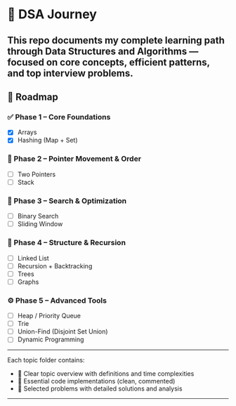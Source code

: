 # 🚀 DSA Journey

This repo documents my complete learning path through Data Structures and Algorithms — focused on core concepts, efficient patterns, and top interview problems.
---

## 🧭 Roadmap

### ✅ Phase 1 – Core Foundations
- [x] Arrays
- [x] Hashing (Map + Set)

### 🔁 Phase 2 – Pointer Movement & Order
- [ ] Two Pointers
- [ ] Stack

### 🧠 Phase 3 – Search & Optimization
- [ ] Binary Search
- [ ] Sliding Window

### 🔗 Phase 4 – Structure & Recursion
- [ ] Linked List
- [ ] Recursion + Backtracking
- [ ] Trees
- [ ] Graphs

### ⚙️ Phase 5 – Advanced Tools
- [ ] Heap / Priority Queue
- [ ] Trie
- [ ] Union-Find (Disjoint Set Union)
- [ ] Dynamic Programming

---
Each topic folder contains:

- 🔹 Clear topic overview with definitions and time complexities  
- 🔹 Essential code implementations (clean, commented)  
- 🔹 Selected problems with detailed solutions and analysis  

---

